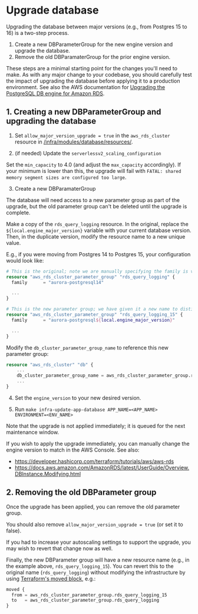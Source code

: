 # Upgrade database

Upgrading the database between major versions (e.g., from Postgres 15 to 16) is a two-step process.

1. Create a new DBParameterGroup for the new engine version and upgrade the database.
2. Remove the old DBParamaterGroup for the prior engine version.

These steps are a minimal starting point for the changes you'll need to make. As with any major change to your codebase, you should carefully test the impact of upgrading the database before applying it to a production environment. See also the AWS documentation for [Upgrading the PostgreSQL DB engine for Amazon RDS](https://docs.aws.amazon.com/AmazonRDS/latest/UserGuide/USER_UpgradeDBInstance.PostgreSQL.html#USER_UpgradeDBInstance.PostgreSQL.MajorVersion.Process).

## 1. Creating a new DBParameterGroup and upgrading the database

1. Set `allow_major_version_upgrade = true` in the `aws_rds_cluster` resource in [/infra/modules/database/resources/](/infra/modules/database/resources/).

2. (if needed) Update the `serverlessv2_scaling_configuration`

Set the `min_capacity` to 4.0 (and adjust the `max_capacity` accordingly).
If your minimum is lower than this, the upgrade will fail with `FATAL: shared memory segment sizes are configured too large`.

3. Create a new DBParamaterGroup

The database will need access to a new parameter group as part of the upgrade, but the old parameter group can't be deleted until the upgrade is complete.

Make a copy of the `rds_query_logging` resource.
In the original, replace the `${local.engine_major_version}` variable with your current database version.
Then, in the duplicate version, modify the resource name to a new unique value.

E.g., if you were moving from Postgres 14 to Postgres 15, your configuration would look like:

```terraform
# This is the original; note we are manually specifying the family is v14 since after the changes are applied the new engine major version will be 15.
resource "aws_rds_cluster_parameter_group" "rds_query_logging" {
  family      = "aurora-postgresql14"

  ...
}

# This is the new parameter group; we have given it a new name to distinguish it.
resource "aws_rds_cluster_parameter_group" "rds_query_logging_15" {
  family      = "aurora-postgresql${local.engine_major_version}"

  ...
}
```

Modify the `db_cluster_parameter_group_name` to reference this new parameter group:

```terraform
resource "aws_rds_cluster" "db" {
    ...
    db_cluster_parameter_group_name = aws_rds_cluster_parameter_group.rds_query_logging_15.name
    ...
}
```

4. Set the `engine_version` to your new desired version.

5. Run `make infra-update-app-database APP_NAME=<APP_NAME> ENVIRONMENT=<ENV_NAME>`

Note that the upgrade is not applied immediately; it is queued for the next maintenance window.

If you wish to apply the upgrade immediately, you can manually change the engine version to match in the AWS Console. See also:

 - https://developer.hashicorp.com/terraform/tutorials/aws/aws-rds
 - https://docs.aws.amazon.com/AmazonRDS/latest/UserGuide/Overview.DBInstance.Modifying.html


## 2. Removing the old DBParameter group

Once the upgrade has been applied, you can remove the old parameter group.

You should also remove `allow_major_version_upgrade = true` (or set it to false).

If you had to increase your autoscaling settings to support the upgrade, you may wish to revert that change now as well.

Finally, the new DBParameter group will have a new resource name (e.g., in the example above, `rds_query_logging_15`). You can revert this to the original name (`rds_query_logging`) without modifying the infrastructure by using [Terraform's moved block](https://developer.hashicorp.com/terraform/cli/state/move), e.g.:

```terraform
moved {
  from = aws_rds_cluster_parameter_group.rds_query_logging_15
  to   = aws_rds_cluster_parameter_group.rds_query_logging
}
```
